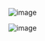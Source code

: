 ![image](https://github.com/Fx2048/COMU_TEAM/assets/131219987/348f5f89-9d54-46bc-8649-f4aab3e3106f)

![image](https://github.com/Fx2048/COMU_TEAM/assets/131219987/5e705f76-26b4-4b5f-963e-8b75ab453ccb)
